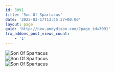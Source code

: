 ```yaml
---
id: 3091
title: 'Son Of Spartacus'
date: '2023-03-17T13:45:37+00:00'
layout: page
guid: 'http://new.andydixon.com/?page_id=3091'
trx_addons_post_views_count:
    - '1'
---
```


![Son Of Spartacus](https://i0.wp.com/assets.g8x2.ldn.idrivee2-23.com/posters/Son%20Of%20Spartacus%2001.jpg?w=1200&ssl=1 "Son Of Spartacus")  
![Son Of Spartacus](https://i0.wp.com/assets.g8x2.ldn.idrivee2-23.com/posters/Son%20Of%20Spartacus%2002.jpg?w=1200&ssl=1 "Son Of Spartacus")  
![Son Of Spartacus](https://i0.wp.com/assets.g8x2.ldn.idrivee2-23.com/posters/Son%20Of%20Spartacus%2003.jpg?w=1200&ssl=1 "Son Of Spartacus")